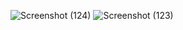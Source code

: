 ![Screenshot (124)](https://github.com/aniigupta/Image-Search-Engine/assets/114833203/3b98ff90-553e-406f-91e1-e875f62d3dcb)
![Screenshot (123)](https://github.com/aniigupta/Image-Search-Engine/assets/114833203/d841dd3e-40e4-40d6-a9c9-cda3e8f62c98)

